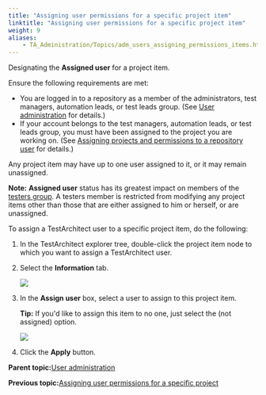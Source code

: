 ```yaml
--- 
title: "Assigning user permissions for a specific project item"
linktitle: "Assigning user permissions for a specific project item"
weight: 9
aliases: 
    - TA_Administration/Topics/adm_users_assigning_permissions_items.html
---
```


Designating the **Assigned user** for a project item.

Ensure the following requirements are met:

-   You are logged in to a repository as a member of the administrators, test managers, automation leads, or test leads group. \(See [User administration](User_administration.md) for details.\)
-   If your account belongs to the test managers, automation leads, or test leads group, you must have been assigned to the project you are working on. \(See [Assigning projects and permissions to a repository user](User_administration.md) for details.\)

Any project item may have up to one user assigned to it, or it may remain unassigned.

**Note:** **Assigned user** status has its greatest impact on members of the [testers group](../../TA_Help/Topics/Projects_assign_user.md). A testers member is restricted from modifying any project items other than those that are either assigned to him or herself, or are unassigned.

To assign a TestArchitect user to a specific project item, do the following:

1.  In the TestArchitect explorer tree, double-click the project item node to which you want to assign a TestArchitect user.

2.  Select the **Information** tab.

    ![](/images/TA_Administration/Images/assigning_projects_item_Information.png)

3.  In the **Assign user** box, select a user to assign to this project item.

    **Tip:** If you'd like to assign this item to no one, just select the \(not assigned\) option.

    ![](/images/TA_Administration/Images/assigning_projects_item.png)

4.  Click the **Apply** button.


**Parent topic:**[User administration](../../TA_Administration/Topics/User_administration.md)

**Previous topic:**[Assigning user permissions for a specific project](../../TA_Administration/Topics/adm_users_assigning_permissions.md)

